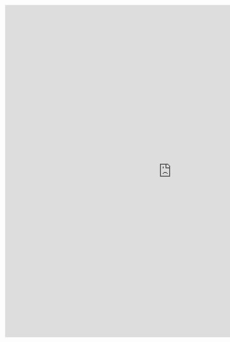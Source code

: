 <iframe src="https://lamastex.github.io/spark-gdelt-examples/notebooks/ScaDaMaLe/2022_00a_GDELT_download_CAMEO.html" width="1080" height="1080" frameborder="0"></iframe>
